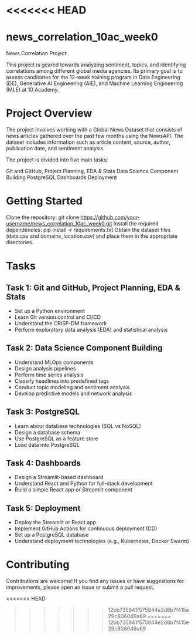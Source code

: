 <<<<<<< HEAD
=======
# news_correlation_10ac_week0
News Correlation Project

This project is geared towards analyzing sentiment, topics, and identifying correlations among different global media agencies. Its primary goal is to assess candidates for the 12-week training program in Data Engineering (DE), Generative AI Engineering (AIE), and Machine Learning Engineering (MLE) at 10 Academy.

# Project Overview

The project involves working with a Global News Dataset that consists of news articles gathered over the past few months using the NewsAPI. The dataset includes information such as article content, source, author, publication date, and sentiment analysis.

The project is divided into five main tasks:

Git and GitHub, Project Planning, EDA & Stats
Data Science Component Building
PostgreSQL
Dashboards
Deployment

# Getting Started

Clone the repository: git clone https://github.com/your-username/news_correlation_10ac_week0.git
Install the required dependencies: pip install -r requirements.txt
Obtain the dataset files (data.csv and domains_location.csv) and place them in the appropriate directories.

# Tasks

## Task 1: Git and GitHub, Project Planning, EDA & Stats

* Set up a Python environment
* Learn Git version control and CI/CD
* Understand the CRISP-DM framework
* Perform exploratory data analysis (EDA) and statistical analysis

## Task 2: Data Science Component Building

* Understand MLOps components
* Design analysis pipelines
* Perform time series analysis
* Classify headlines into predefined tags
* Conduct topic modeling and sentiment analysis
* Develop predictive models and network analysis

## Task 3: PostgreSQL

* Learn about database technologies (SQL vs NoSQL)
* Design a database schema
* Use PostgreSQL as a feature store
* Load data into PostgreSQL

## Task 4: Dashboards

* Design a Streamlit-based dashboard
* Understand React and Python for full-stack development
* Build a simple React app or Streamlit component

## Task 5: Deployment

* Deploy the Streamlit or React app
* Implement GitHub Actions for continuous deployment (CD)
* Set up a PostgreSQL database
* Understand deployment technologies (e.g., Kubernetes, Docker Swarm)

# Contributing

Contributions are welcome! If you find any issues or have suggestions for improvements, please open an issue or submit a pull request.


<<<<<<< HEAD
>>>>>>> 12bb735941f575944e2d8b7f415e29c806049a69
=======
>>>>>>> 12bb735941f575944e2d8b7f415e29c806049a69
